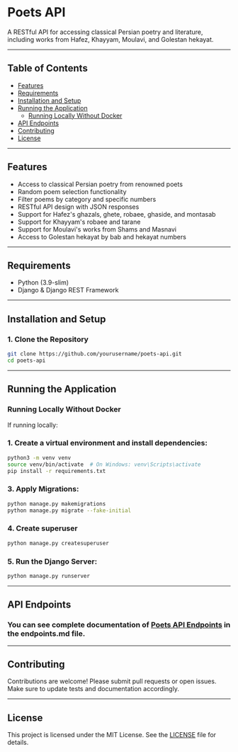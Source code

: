 
# Poets API

A RESTful API for accessing classical Persian poetry and literature, including works from Hafez, Khayyam, Moulavi, and Golestan hekayat.

---

## Table of Contents

- [Features](#features)
- [Requirements](#requirements)
- [Installation and Setup](#installation-and-setup)
- [Running the Application](#running-the-application)
  - [Running Locally Without Docker](#Running-Locally-Without-Docker)
- [API Endpoints](#api-endpoints)
- [Contributing](#contributing)
- [License](#license)

---

## Features

- Access to classical Persian poetry from renowned poets
- Random poem selection functionality
- Filter poems by category and specific numbers
- RESTful API design with JSON responses
- Support for Hafez's ghazals, ghete, robaee, ghaside, and montasab
- Support for Khayyam's robaee and tarane
- Support for Moulavi's works from Shams and Masnavi
- Access to Golestan hekayat by bab and hekayat numbers

---

## Requirements

- Python (3.9-slim)
- Django & Django REST Framework

---

## Installation and Setup

### 1. Clone the Repository

```bash
git clone https://github.com/yourusername/poets-api.git
cd poets-api
```

---

## Running the Application

### Running Locally Without Docker

If running locally:
### 1. Create a virtual environment and install dependencies:

```bash
python3 -m venv venv
source venv/bin/activate  # On Windows: venv\Scripts\activate
pip install -r requirements.txt
```

### 3. Apply Migrations:

```bash
python manage.py makemigrations
python manage.py migrate --fake-initial
```

### 4. Create superuser
```bash
python manage.py createsuperuser
```

### 5. Run the Django Server:

```bash
python manage.py runserver
```

---

## API Endpoints

### You can see complete documentation of [Poets API Endpoints](endpoints.md) in the endpoints.md file.

---

## Contributing

Contributions are welcome! Please submit pull requests or open issues. Make sure to update tests and documentation accordingly.

---

## License

This project is licensed under the MIT License. See the [LICENSE](LICENSE) file for details.
